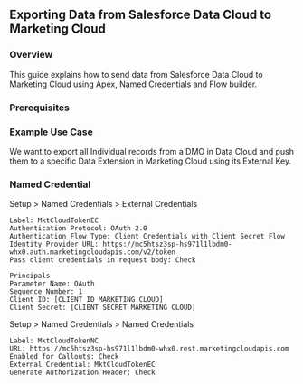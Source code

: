 ## Exporting Data from Salesforce Data Cloud to Marketing Cloud

### Overview
This guide explains how to send data from Salesforce Data Cloud to Marketing Cloud using Apex, Named Credentials and Flow builder.

### Prerequisites

### Example Use Case
We want to export all Individual records from a DMO in Data Cloud and push them to a specific Data Extension in Marketing Cloud using its External Key.

### Named Credential

Setup > Named Credentials > External Credentials  

```
Label: MktCloudTokenEC  
Authentication Protocol: OAuth 2.0  
Authentication Flow Type: Client Credentials with Client Secret Flow  
Identity Provider URL: https://mc5htsz3sp-hs971l1lbdm0-whx0.auth.marketingcloudapis.com/v2/token  
Pass client credentials in request body: Check  

Principals
Parameter Name: OAuth  
Sequence Number: 1  
Client ID: [CLIENT ID MARKETING CLOUD]  
Client Secret: [CLIENT SECRET MARKETING CLOUD]  
```

Setup > Named Credentials > Named Credentials  

```
Label: MktCloudTokenNC  
URL: https://mc5htsz3sp-hs971l1lbdm0-whx0.rest.marketingcloudapis.com
Enabled for Callouts: Check  
External Credential: MktCloudTokenEC  
Generate Authorization Header: Check 
```
